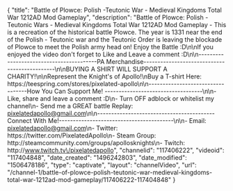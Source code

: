 {
    "title": "Battle of Plowce: Polish -Teutonic War - Medieval Kingdoms Total War 1212AD Mod Gameplay",
    "description": "Battle of Plowce: Polish -Teutonic Wars - Medieval Kingdoms Total War 1212AD Mod Gameplay - This is a recreation of the historical battle Plowce.  The year is 1331 near the end of the Polish - Teutonic war and the Teutonic Order is leaving the blockade of Plowce to meet the Polish army head on!  Enjoy the Battle :D\n\nIf you enjoyed the video don't forget to Like and Leave a comment :D\n\n-----------------------------------------PA Merchandise----------------------------------------------\n\nBUYING A SHIRT WILL SUPPORT A CHARITY!\n\nRepresent the Knight's of Apollo!\nBuy a T-shirt Here: https:\/\/teespring.com\/stores\/pixelated-apollo\n\n----------------------------------How You Can Support Me! -----------------------------------\n\n- Like, share and leave a comment :D\n- Turn OFF adblock or whitelist my channel\n- Send me a GREAT battle Replay: pixelatedapollo@gmail.com\n\n------------------------------------------Connect With Me!-----------------------------------------\n\n- Email: pixelatedapollo@gmail.com\n- Twitter: https:\/\/twitter.com\/PixelatedApollo\n- Steam Group:  http:\/\/steamcommunity.com\/groups\/apollosknights\n- Twitch: http:\/\/www.twitch.tv\/pixelatedapollo",
    "channelid": "117406222",
    "videoid": "117404848",
    "date_created": "1496242803",
    "date_modified": "1506478186",
    "type": "captivate",
    "layout": "channelVideo",
    "url": "\/channel-1\/battle-of-plowce-polish-teutonic-war-medieval-kingdoms-total-war-1212ad-mod-gameplay\/117406222-117404848"
}